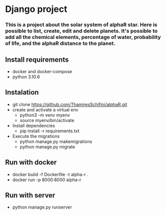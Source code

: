 # Django project
### This is a project about the solar system of alphaR star. Here is possible to list, create, edit and delete planets. It's possible to add all the chemical elements, percentage of water, probability of life, and the alphaR distance to the planet.

## Install requirements
- docker and docker-compose
- python 3.10.6

## Instalation
- git clone https://github.com/ThamiresSchifini/alphaR.git
- create and activate a virtual env
    - python3 -m venv myenv
    - source myenv/bin/activate
- Install dependencies
    - pip install -r requirements.txt
- Execute the migrations
    - python manage.py makemigrations
    - python manage.py migrate

## Run with docker
- docker build -f Dockerfile -t alpha-r .
- docker run -p 8000:8000 alpha-r

## Run with server
- python manage.py runserver